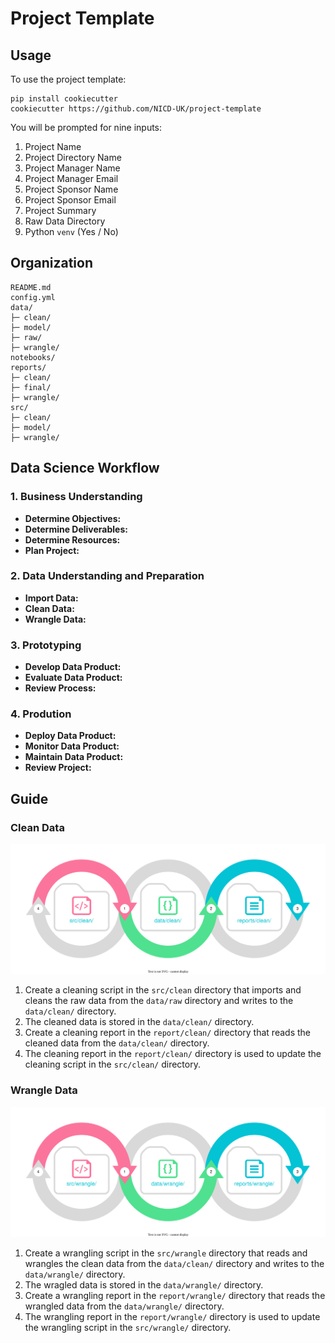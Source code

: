 # Project Template

## Usage

To use the project template:

```
pip install cookiecutter
cookiecutter https://github.com/NICD-UK/project-template
```

You will be prompted for nine inputs:

1. Project Name
2. Project Directory Name
3. Project Manager Name
4. Project Manager Email
5. Project Sponsor Name
6. Project Sponsor Email
7. Project Summary
8. Raw Data Directory
9. Python `venv` (Yes / No)

## Organization

```
README.md
config.yml
data/
├─ clean/
├─ model/
├─ raw/
├─ wrangle/
notebooks/
reports/
├─ clean/
├─ final/
├─ wrangle/
src/
├─ clean/
├─ model/
├─ wrangle/
```

## Data Science Workflow

### 1. Business Understanding

- **Determine Objectives:**
- **Determine Deliverables:**
- **Determine Resources:**
- **Plan Project:**

### 2. Data Understanding and Preparation

- **Import Data:** 
- **Clean Data:**
- **Wrangle Data:**

### 3. Prototyping

- **Develop Data Product:**
- **Evaluate Data Product:**
- **Review Process:**

### 4. Prodution

- **Deploy Data Product:**
- **Monitor Data Product:**
- **Maintain Data Product:**
- **Review Project:**

## Guide

### Clean Data

![](figures/clean.drawio.svg)

1. Create a cleaning script in the `src/clean` directory that imports and cleans the raw data from the `data/raw` directory and writes to the `data/clean/` directory.
2. The cleaned data is stored in the `data/clean/` directory.
3. Create a cleaning report in the `report/clean/` directory that reads the cleaned data from the `data/clean/` directory.
4. The cleaning report in the `report/clean/` directory is used to update the cleaning script in the `src/clean/` directory.

### Wrangle Data

![](figures/wrangle.drawio.svg)

1. Create a wrangling script in the `src/wrangle` directory that reads and wrangles the clean data from the `data/clean/` directory and writes to the `data/wrangle/` directory.
2. The wragled data is stored in the `data/wrangle/` directory.
3. Create a wrangling report in the `report/wrangle/` directory that reads the wrangled data from the `data/wrangle/` directory.
4. The wrangling report in the `report/wrangle/` directory is used to update the wrangling script in the `src/wrangle/` directory.
